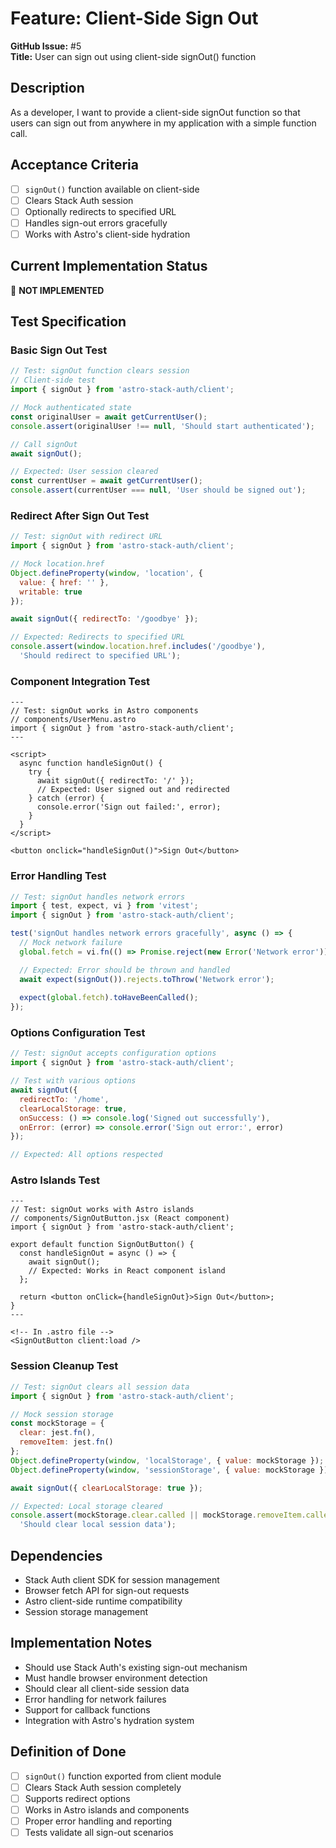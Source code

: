 # Feature: Client-Side Sign Out

**GitHub Issue:** #5  
**Title:** User can sign out using client-side signOut() function

## Description

As a developer, I want to provide a client-side signOut function so that users can sign out from anywhere in my application with a simple function call.

## Acceptance Criteria

- [ ] `signOut()` function available on client-side
- [ ] Clears Stack Auth session
- [ ] Optionally redirects to specified URL
- [ ] Handles sign-out errors gracefully
- [ ] Works with Astro's client-side hydration

## Current Implementation Status

🔴 **NOT IMPLEMENTED**

## Test Specification

### Basic Sign Out Test

```javascript
// Test: signOut function clears session
// Client-side test
import { signOut } from 'astro-stack-auth/client';

// Mock authenticated state
const originalUser = await getCurrentUser();
console.assert(originalUser !== null, 'Should start authenticated');

// Call signOut
await signOut();

// Expected: User session cleared
const currentUser = await getCurrentUser();  
console.assert(currentUser === null, 'User should be signed out');
```

### Redirect After Sign Out Test

```javascript
// Test: signOut with redirect URL
import { signOut } from 'astro-stack-auth/client';

// Mock location.href
Object.defineProperty(window, 'location', {
  value: { href: '' },
  writable: true
});

await signOut({ redirectTo: '/goodbye' });

// Expected: Redirects to specified URL
console.assert(window.location.href.includes('/goodbye'), 
  'Should redirect to specified URL');
```

### Component Integration Test

```astro
---
// Test: signOut works in Astro components
// components/UserMenu.astro
import { signOut } from 'astro-stack-auth/client';
---

<script>
  async function handleSignOut() {
    try {
      await signOut({ redirectTo: '/' });
      // Expected: User signed out and redirected
    } catch (error) {
      console.error('Sign out failed:', error);
    }
  }
</script>

<button onclick="handleSignOut()">Sign Out</button>
```

### Error Handling Test

```javascript
// Test: signOut handles network errors
import { test, expect, vi } from 'vitest';
import { signOut } from 'astro-stack-auth/client';

test('signOut handles network errors gracefully', async () => {
  // Mock network failure
  global.fetch = vi.fn(() => Promise.reject(new Error('Network error')));

  // Expected: Error should be thrown and handled
  await expect(signOut()).rejects.toThrow('Network error');
  
  expect(global.fetch).toHaveBeenCalled();
});
```

### Options Configuration Test

```javascript
// Test: signOut accepts configuration options
import { signOut } from 'astro-stack-auth/client';

// Test with various options
await signOut({
  redirectTo: '/home',
  clearLocalStorage: true,
  onSuccess: () => console.log('Signed out successfully'),
  onError: (error) => console.error('Sign out error:', error)
});

// Expected: All options respected
```

### Astro Islands Test

```astro
---
// Test: signOut works with Astro islands
// components/SignOutButton.jsx (React component)
import { signOut } from 'astro-stack-auth/client';

export default function SignOutButton() {
  const handleSignOut = async () => {
    await signOut();
    // Expected: Works in React component island
  };
  
  return <button onClick={handleSignOut}>Sign Out</button>;
}
---

<!-- In .astro file -->
<SignOutButton client:load />
```

### Session Cleanup Test

```javascript
// Test: signOut clears all session data
import { signOut } from 'astro-stack-auth/client';

// Mock session storage
const mockStorage = {
  clear: jest.fn(),
  removeItem: jest.fn()
};
Object.defineProperty(window, 'localStorage', { value: mockStorage });
Object.defineProperty(window, 'sessionStorage', { value: mockStorage });

await signOut({ clearLocalStorage: true });

// Expected: Local storage cleared
console.assert(mockStorage.clear.called || mockStorage.removeItem.called,
  'Should clear local session data');
```

## Dependencies

- Stack Auth client SDK for session management
- Browser fetch API for sign-out requests
- Astro client-side runtime compatibility
- Session storage management

## Implementation Notes

- Should use Stack Auth's existing sign-out mechanism
- Must handle browser environment detection
- Should clear all client-side session data
- Error handling for network failures
- Support for callback functions
- Integration with Astro's hydration system

## Definition of Done

- [ ] `signOut()` function exported from client module
- [ ] Clears Stack Auth session completely
- [ ] Supports redirect options
- [ ] Works in Astro islands and components  
- [ ] Proper error handling and reporting
- [ ] Tests validate all sign-out scenarios